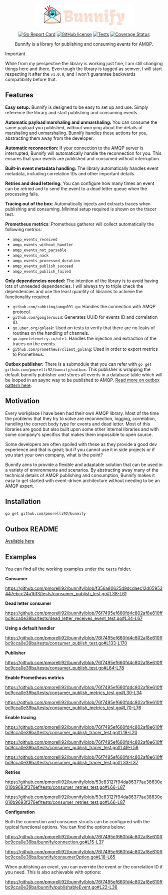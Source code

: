<p align="center">
    <img src="logo.png" width="320px">
</p>

<div align="center">

[![Go Report Card](https://goreportcard.com/badge/github.com/pmorelli92/bunnify)](https://goreportcard.com/report/github.com/pmorelli92/bunnify)
[![GitHub license](https://img.shields.io/github/license/pmorelli92/bunnify)](LICENSE)
[![Tests](https://github.com/pmorelli92/bunnify/actions/workflows/main.yaml/badge.svg?branch=main)](https://github.com/pmorelli92/bunnify/actions/workflows/main.yaml)
[![Coverage Status](https://coveralls.io/repos/github/pmorelli92/bunnify/badge.svg?branch=main&kill_cache=1)](https://coveralls.io/github/pmorelli92/bunnify?branch=main)

Bunnify is a library for publishing and consuming events for AMQP.

</div>

> [!IMPORTANT]
> While from my perspective the library is working just fine, I am still changing things here and there. Even tough the library is tagged as semver, I will start respecting it after the `v1.0.0`, and I won't guarantee backwards compatibility before that.

## Features

**Easy setup:** Bunnify is designed to be easy to set up and use. Simply reference the library and start publishing and consuming events.

**Automatic payload marshaling and unmarshaling:** You can consume the same payload you published, without worrying about the details of marshaling and unmarshaling. Bunnify handles these actions for you, abstracting them away from the developer.

**Automatic reconnection:** If your connection to the AMQP server is interrupted, Bunnify will automatically handle the reconnection for you. This ensures that your events are published and consumed without interruption.

**Built-in event metadata handling:** The library automatically handles event metadata, including correlation IDs and other important details.

**Retries and dead lettering:** You can configure how many times an event can be retried and to send the event to a dead letter queue when the processing fails.

**Tracing out of the box**: Automatically injects and extracts traces when publishing and consuming. Minimal setup required is shown on the tracer test.

**Prometheus metrics**: Prometheus gatherer will collect automatically the following metrics:

- `amqp_events_received`
- `amqp_events_without_handler`
- `amqp_events_not_parsable`
- `amqp_events_nack`
- `amqp_events_processed_duration`
- `amqp_events_publish_succeed`
- `amqp_events_publish_failed`

**Only dependencies needed:** The intention of the library is to avoid having lots of unneeded dependencies. I will always try to triple check the dependencies and use the least quantity of libraries to achieve the functionality required.

- `github.com/rabbitmq/amqp091-go`: Handles the connection with AMQP protocol.
- `github.com/google/uuid`: Generates UUID for events ID and correlation ID.
- `go.uber.org/goleak`: Used on tests to verify that there are no leaks of routines on the handling of channels.
- `go.opentelemetry.io/otel`: Handles the injection and extraction of the traces on the events.
- `github.com/prometheus/client_golang`: Used in order to export metrics to Prometheus.

**Outbox publisher:** There is a submodule that you can refer with `go get github.com/pmorelli92/bunnify/outbox`. This publisher is wrapping the default bunnify publisher and stores all events in a database table which will be looped in an async way to be published to AMQP. [Read more on outbox pattern here](https://microservices.io/patterns/data/transactional-outbox.html).

## Motivation

Every workplace I have been had their own AMQP library. Most of the time the problems that they try to solve are reconnection, logging, correlation, handling the correct body type for events and dead letter. Most of this libraries are good but also built upon some other internal libraries and with some company's specifics that makes them impossible to open source.

Some developers are often spoiled with these as they provide a good dev experience and that is great; but if you cannot use it in side projects or if you start your own company, what is the point?

Bunnify aims to provide a flexible and adaptable solution that can be used in a variety of environments and scenarios. By abstracting away many of the technical details of AMQP publishing and consumption, Bunnify makes it easy to get started with event-driven architecture without needing to be an AMQP expert.

## Installation

```
go get github.com/pmorelli92/bunnify
```

## Outbox README

[Available here](./outbox/README.md)

## Examples

You can find all the working examples under the `tests` folder.

**Consumer**

https://github.com/pmorelli92/bunnify/blob/f356a80625d9dcdaec12d05953447ebcc24a1b13/tests/consumer_publish_test.go#L38-L61

**Dead letter consumer**

https://github.com/pmorelli92/bunnify/blob/76f7495ef660fd4c802af8e610ffbc9cca0e39ba/tests/dead_letter_receives_event_test.go#L34-L67

**Using a default handler**

https://github.com/pmorelli92/bunnify/blob/76f7495ef660fd4c802af8e610ffbc9cca0e39ba/tests/consumer_publish_test.go#L133-L170

**Publisher**

https://github.com/pmorelli92/bunnify/blob/76f7495ef660fd4c802af8e610ffbc9cca0e39ba/tests/consumer_publish_test.go#L64-L78

**Enable Prometheus metrics**

https://github.com/pmorelli92/bunnify/blob/76f7495ef660fd4c802af8e610ffbc9cca0e39ba/tests/consumer_publish_metrics_test.go#L30-L34

https://github.com/pmorelli92/bunnify/blob/76f7495ef660fd4c802af8e610ffbc9cca0e39ba/tests/consumer_publish_metrics_test.go#L70-L76

**Enable tracing**

https://github.com/pmorelli92/bunnify/blob/76f7495ef660fd4c802af8e610ffbc9cca0e39ba/tests/consumer_publish_tracer_test.go#L18-L20

https://github.com/pmorelli92/bunnify/blob/76f7495ef660fd4c802af8e610ffbc9cca0e39ba/tests/consumer_publish_tracer_test.go#L49-L58

https://github.com/pmorelli92/bunnify/blob/76f7495ef660fd4c802af8e610ffbc9cca0e39ba/tests/consumer_publish_tracer_test.go#L33-L37

**Retries**

https://github.com/pmorelli92/bunnify/blob/53c83127f94da86377ae38630e010b9693f376ef/tests/consumer_retries_test.go#L66-L87

https://github.com/pmorelli92/bunnify/blob/53c83127f94da86377ae38630e010b9693f376ef/tests/consumer_retries_test.go#L66-L87

**Configuration**

Both the connection and consumer structs can be configured with the typical functional options. You can find the options below:

https://github.com/pmorelli92/bunnify/blob/76f7495ef660fd4c802af8e610ffbc9cca0e39ba/bunnify/connection.go#L15-L37

https://github.com/pmorelli92/bunnify/blob/76f7495ef660fd4c802af8e610ffbc9cca0e39ba/bunnify/consumerOption.go#L18-L65

When publishing an event, you can override the event or the correlation ID if you need. This is also achievable with options:

https://github.com/pmorelli92/bunnify/blob/76f7495ef660fd4c802af8e610ffbc9cca0e39ba/bunnify/publishableEvent.go#L22-L36
